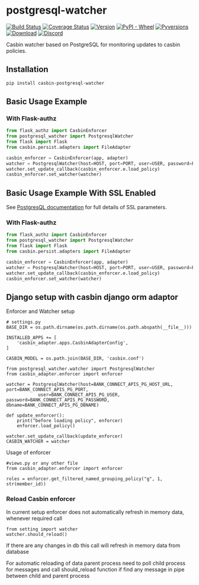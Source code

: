 # postgresql-watcher

[![Build Status](https://github.com/pycasbin/postgresql-watcher/actions/workflows/release.yml/badge.svg)](https://github.com/pycasbin/postgresql-watcher/actions/workflows/release.yml)
[![Coverage Status](https://coveralls.io/repos/github/pycasbin/postgresql-watcher/badge.svg)](https://coveralls.io/github/pycasbin/postgresql-watcher)
[![Version](https://img.shields.io/pypi/v/casbin-postgresql-watcher.svg)](https://pypi.org/project/casbin-postgresql-watcher/)
[![PyPI - Wheel](https://img.shields.io/pypi/wheel/casbin-postgresql-watcher.svg)](https://pypi.org/project/casbin-postgresql-watcher/)
[![Pyversions](https://img.shields.io/pypi/pyversions/casbin-postgresql-watcher.svg)](https://pypi.org/project/casbin-postgresql-watcher/)
[![Download](https://img.shields.io/pypi/dm/casbin-postgresql-watcher.svg)](https://pypi.org/project/casbin-postgresql-watcher/)
[![Discord](https://img.shields.io/discord/1022748306096537660?logo=discord&label=discord&color=5865F2)](https://discord.gg/S5UjpzGZjN)

Casbin watcher based on PostgreSQL for monitoring updates to casbin policies.

## Installation
```bash
pip install casbin-postgresql-watcher
```

## Basic Usage Example
### With Flask-authz
```python
from flask_authz import CasbinEnforcer
from postgresql_watcher import PostgresqlWatcher
from flask import Flask
from casbin.persist.adapters import FileAdapter

casbin_enforcer = CasbinEnforcer(app, adapter)
watcher = PostgresqlWatcher(host=HOST, port=PORT, user=USER, password=PASSWORD, dbname=DBNAME)
watcher.set_update_callback(casbin_enforcer.e.load_policy)
casbin_enforcer.set_watcher(watcher)
```

## Basic Usage Example With SSL Enabled

See [PostgresQL documentation](https://www.postgresql.org/docs/current/libpq-connect.html#LIBPQ-PARAMKEYWORDS) for full details of SSL parameters.

### With Flask-authz
```python
from flask_authz import CasbinEnforcer
from postgresql_watcher import PostgresqlWatcher
from flask import Flask
from casbin.persist.adapters import FileAdapter

casbin_enforcer = CasbinEnforcer(app, adapter)
watcher = PostgresqlWatcher(host=HOST, port=PORT, user=USER, password=PASSWORD, dbname=DBNAME, sslmode="verify_full", sslcert=SSLCERT, sslrootcert=SSLROOTCERT, sslkey=SSLKEY)
watcher.set_update_callback(casbin_enforcer.e.load_policy)
casbin_enforcer.set_watcher(watcher)
```


## Django setup with casbin django orm adaptor

Enforcer and Watcher setup
```
# settings.py
BASE_DIR = os.path.dirname(os.path.dirname(os.path.abspath(__file__)))

INSTALLED_APPS += [
    'casbin_adapter.apps.CasbinAdapterConfig',
]

CASBIN_MODEL = os.path.join(BASE_DIR, 'casbin.conf')

from postgresql_watcher.watcher import PostgresqlWatcher
from casbin_adapter.enforcer import enforcer

watcher = PostgresqlWatcher(host=BANK_CONNECT_APIS_PG_HOST_URL, port=BANK_CONNECT_APIS_PG_PORT,
            user=BANK_CONNECT_APIS_PG_USER, password=BANK_CONNECT_APIS_PG_PASSWORD, dbname=BANK_CONNECT_APIS_PG_DBNAME)

def update_enforcer():
    print("before loading policy", enforcer)
    enforcer.load_policy()

watcher.set_update_callback(update_enforcer)
CASBIN_WATCHER = watcher
```

Usage of enforcer

```
#views.py or any other file
from casbin_adapter.enforcer import enforcer

roles = enforcer.get_filtered_named_grouping_policy("g", 1, str(member_id))
```

### Reload Casbin enforcer
In current setup enforcer does not automatically refresh in memory data, whenever required call
```
from setting import watcher 
watcher.should_reload()
```
If there are any changes in db this call will refresh in memory data from database

For automatic reloading of data parent process need to poll child process for messages and call should_reload function if find any message in pipe between child and parent process


